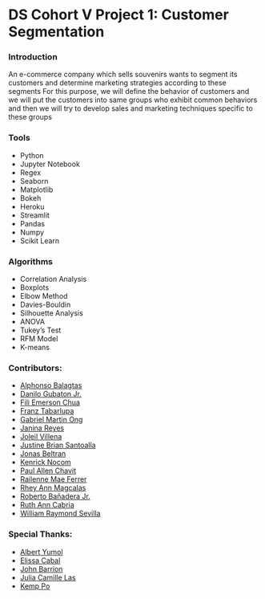 # DS Cohort V Project 1: Customer Segmentation

### Introduction
An e-commerce company which sells souvenirs wants to segment its customers and determine marketing strategies according to these segments
For this purpose, we will define the behavior of customers and we will put the customers into same groups who exhibit common behaviors and then we will try to develop sales and marketing techniques specific to these groups

### Tools
* Python
* Jupyter Notebook
* Regex
* Seaborn
* Matplotlib
* Bokeh
* Heroku
* Streamlit
* Pandas
* Numpy
* Scikit Learn

### Algorithms
* Correlation Analysis
* Boxplots
* Elbow Method
* Davies-Bouldin
* Silhouette Analysis
* ANOVA
* Tukey’s Test
* RFM Model
* K-means

### Contributors:
* [Alphonso Balagtas](https://www.linkedin.com/in/alphonso-balagtas-0767111a1/)
* [Danilo Gubaton Jr.](https://www.linkedin.com/in/dcgubatonjr/)
* [Fili Emerson Chua](https://www.linkedin.com/in/fili-emerson-chua/)
* [Franz Tabarlupa](https://www.linkedin.com/in/franztaborlupa/)
* [Gabriel Martin Ong](https://www.linkedin.com/in/gabrielmartinong/)
* [Janina Reyes](https://www.linkedin.com/in/janina-reyes/)
* [Joleil Villena](https://www.linkedin.com/in/joleilvillena/)
* [Justine Brian Santoalla](https://www.linkedin.com/in/jbsantoalla/)
* [Jonas Beltran](https://www.linkedin.com/in/jonas-beltran/)
* [Kenrick Nocom](https://www.linkedin.com/in/kenrick-nocom/)
* [Paul Allen Chavit](https://www.linkedin.com/in/paul-allen-chavit-06b92b1b0/)
* [Railenne Mae Ferrer](https://www.linkedin.com/in/railenne-mae-ferrer-5a6b391a4/)
* [Rhey Ann Magcalas](https://www.linkedin.com/in/rhey-ann-magcalas-47541490/)
* [Roberto Bañadera Jr.](https://www.linkedin.com/in/robertobanaderajr/)
* [Ruth Ann Cabria](https://www.linkedin.com/in/racabria/)
* [William Raymond Sevilla](https://www.linkedin.com/in/wrnr1997/)

### Special Thanks:
* [Albert Yumol](https://www.linkedin.com/in/albertyumol/)
* [Elissa Cabal](https://www.linkedin.com/in/elissa-cabal-9790a3141/)
* [John Barrion](https://www.linkedin.com/in/johnbarrion/)
* [Julia Camille Las](https://www.linkedin.com/in/julialas/)
* [Kemp Po](https://www.linkedin.com/in/kemp-po/)
